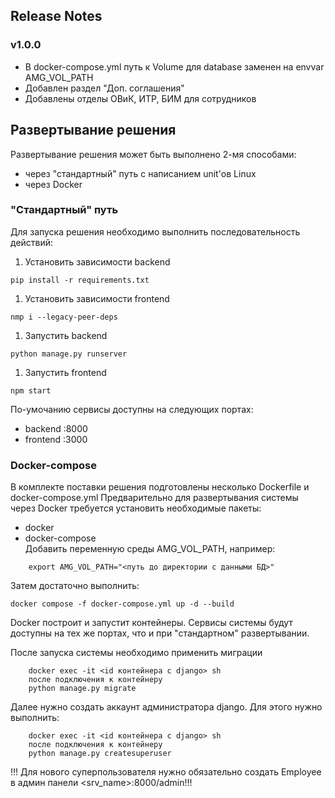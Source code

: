 ## Release Notes
### v1.0.0
- В docker-compose.yml путь к Volume для database заменен на envvar AMG_VOL_PATH
- Добавлен раздел "Доп. соглашения"
- Добавлены отделы ОВиК, ИТР, БИМ для сотрудников

## Развертывание решения
Развертывание решения может быть выполнено 2-мя способами:
- через "стандартный" путь с написанием unit'ов Linux
- через Docker
### "Стандартный" путь
Для запуска решения необходимо выполнить последовательность действий:
1. Установить зависимости backend 
```
pip install -r requirements.txt
```
1. Установить зависимости frontend
```
nmp i --legacy-peer-deps
```
1. Запустить backend 
```
python manage.py runserver
```
1. Запустить frontend
```
npm start
```
По-умочанию сервисы доступны на следующих портах:
- backend :8000
- frontend :3000
### Docker-compose
В комплекте поставки решения подготовлены несколько Dockerfile и docker-compose.yml
Предварительно для развертывания системы через Docker требуется установить необходимые пакеты:
- docker
- docker-compose  
Добавить переменную среды AMG_VOL_PATH, например:  
```
    export AMG_VOL_PATH="<путь до директории с данными БД>"
```
Затем достаточно выполнить:
```
docker compose -f docker-compose.yml up -d --build
```
Docker построит и запустит контейнеры. Сервисы системы будут доступны на тех же портах, что и при "стандартном" развертывании.

После запуска системы необходимо применить миграции
```
    docker exec -it <id контейнера с django> sh
    после подключения к контейнеру
    python manage.py migrate
```

Далее нужно создать аккаунт администратора django.
Для этого нужно выполнить:
```
    docker exec -it <id контейнера с django> sh
    после подключения к контейнеру
    python manage.py createsuperuser
```
!!! Для нового суперпользователя нужно обязательно создать Employee в админ панели <srv_name>:8000/admin!!!
